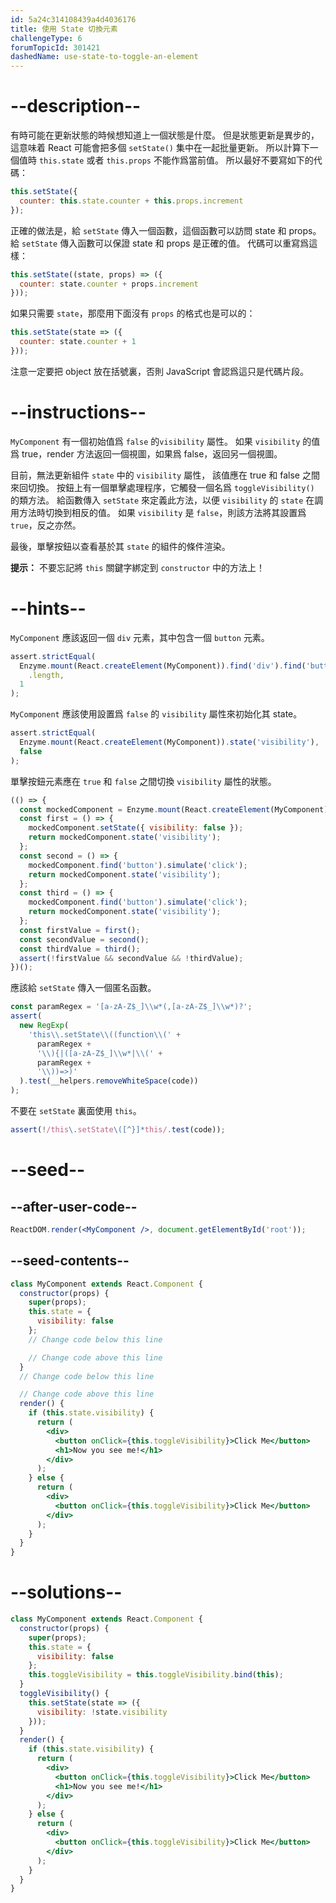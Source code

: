 ```yaml
---
id: 5a24c314108439a4d4036176
title: 使用 State 切換元素
challengeType: 6
forumTopicId: 301421
dashedName: use-state-to-toggle-an-element
---
```


# --description--

有時可能在更新狀態的時候想知道上一個狀態是什麼。 但是狀態更新是異步的，這意味着 React 可能會把多個 `setState()` 集中在一起批量更新。 所以計算下一個值時 `this.state` 或者 `this.props` 不能作爲當前值。 所以最好不要寫如下的代碼：

```jsx
this.setState({
  counter: this.state.counter + this.props.increment
});
```

正確的做法是，給 `setState` 傳入一個函數，這個函數可以訪問 state 和 props。 給 `setState` 傳入函數可以保證 state 和 props 是正確的值。 代碼可以重寫爲這樣：

```jsx
this.setState((state, props) => ({
  counter: state.counter + props.increment
}));
```

如果只需要 `state`，那麼用下面沒有 `props` 的格式也是可以的：

```jsx
this.setState(state => ({
  counter: state.counter + 1
}));
```

注意一定要把 object 放在括號裏，否則 JavaScript 會認爲這只是代碼片段。

# --instructions--

`MyComponent` 有一個初始值爲 `false` 的`visibility` 屬性。 如果 `visibility` 的值爲 true，render 方法返回一個視圖，如果爲 false，返回另一個視圖。

目前，無法更新組件 `state` 中的 `visibility` 屬性， 該值應在 true 和 false 之間來回切換。 按鈕上有一個單擊處理程序，它觸發一個名爲 `toggleVisibility()` 的類方法。 給函數傳入 `setState` 來定義此方法，以便 `visibility` 的 `state` 在調用方法時切換到相反的值。 如果 `visibility` 是 `false`，則該方法將其設置爲`true`，反之亦然。

最後，單擊按鈕以查看基於其 `state` 的組件的條件渲染。

**提示：** 不要忘記將 `this` 關鍵字綁定到 `constructor` 中的方法上！

# --hints--

`MyComponent` 應該返回一個 `div` 元素，其中包含一個 `button` 元素。

```js
assert.strictEqual(
  Enzyme.mount(React.createElement(MyComponent)).find('div').find('button')
    .length,
  1
);
```

`MyComponent` 應該使用設置爲 `false` 的 `visibility` 屬性來初始化其 state。

```js
assert.strictEqual(
  Enzyme.mount(React.createElement(MyComponent)).state('visibility'),
  false
);
```

單擊按鈕元素應在 `true` 和 `false` 之間切換 `visibility` 屬性的狀態。

```js
(() => {
  const mockedComponent = Enzyme.mount(React.createElement(MyComponent));
  const first = () => {
    mockedComponent.setState({ visibility: false });
    return mockedComponent.state('visibility');
  };
  const second = () => {
    mockedComponent.find('button').simulate('click');
    return mockedComponent.state('visibility');
  };
  const third = () => {
    mockedComponent.find('button').simulate('click');
    return mockedComponent.state('visibility');
  };
  const firstValue = first();
  const secondValue = second();
  const thirdValue = third();
  assert(!firstValue && secondValue && !thirdValue);
})();
```

應該給 `setState` 傳入一個匿名函數。

```js
const paramRegex = '[a-zA-Z$_]\\w*(,[a-zA-Z$_]\\w*)?';
assert(
  new RegExp(
    'this\\.setState\\((function\\(' +
      paramRegex +
      '\\){|([a-zA-Z$_]\\w*|\\(' +
      paramRegex +
      '\\))=>)'
  ).test(__helpers.removeWhiteSpace(code))
);
```

不要在 `setState` 裏面使用 `this`。

```js
assert(!/this\.setState\([^}]*this/.test(code));
```

# --seed--

## --after-user-code--

```jsx
ReactDOM.render(<MyComponent />, document.getElementById('root'));
```

## --seed-contents--

```jsx
class MyComponent extends React.Component {
  constructor(props) {
    super(props);
    this.state = {
      visibility: false
    };
    // Change code below this line

    // Change code above this line
  }
  // Change code below this line

  // Change code above this line
  render() {
    if (this.state.visibility) {
      return (
        <div>
          <button onClick={this.toggleVisibility}>Click Me</button>
          <h1>Now you see me!</h1>
        </div>
      );
    } else {
      return (
        <div>
          <button onClick={this.toggleVisibility}>Click Me</button>
        </div>
      );
    }
  }
}
```

# --solutions--

```jsx
class MyComponent extends React.Component {
  constructor(props) {
    super(props);
    this.state = {
      visibility: false
    };
    this.toggleVisibility = this.toggleVisibility.bind(this);
  }
  toggleVisibility() {
    this.setState(state => ({
      visibility: !state.visibility
    }));
  }
  render() {
    if (this.state.visibility) {
      return (
        <div>
          <button onClick={this.toggleVisibility}>Click Me</button>
          <h1>Now you see me!</h1>
        </div>
      );
    } else {
      return (
        <div>
          <button onClick={this.toggleVisibility}>Click Me</button>
        </div>
      );
    }
  }
}
```
